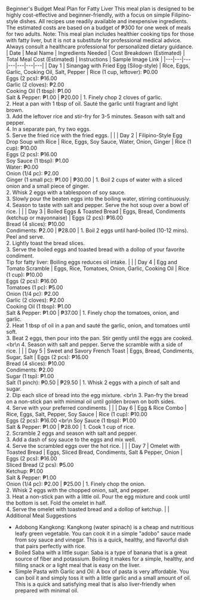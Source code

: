 Beginner's Budget Meal Plan for Fatty Liver
This meal plan is designed to be highly cost-effective and beginner-friendly, with a focus on simple Filipino-style dishes. All recipes use readily available and inexpensive ingredients. The estimated costs are based on a budget of ₱300 for one week of meals for two adults.
Note: This meal plan includes healthier cooking tips for those with fatty liver, but it is not a substitute for professional medical advice. Always consult a healthcare professional for personalized dietary guidance.
| Date | Meal Name | Ingredients Needed | Cost Breakdown (Estimated) | Total Meal Cost (Estimated) | Instructions | Sample Image Link |
|---|---|---|---|---|---|---|
| Day 1 | Sinangag with Fried Egg (Silog-style) | Rice, Eggs, Garlic, Cooking Oil, Salt, Pepper | Rice (1 cup, leftover): ₱0.00 <br> Eggs (2 pcs): ₱16.00 <br> Garlic (2 cloves): ₱2.00 <br> Cooking Oil (1 tbsp): ₱1.00 <br> Salt & Pepper: ₱1.00 | ₱20.00 | 1. Finely chop 2 cloves of garlic. <br> 2. Heat a pan with 1 tbsp of oil. Sauté the garlic until fragrant and light brown. <br> 3. Add the leftover rice and stir-fry for 3-5 minutes. Season with salt and pepper. <br> 4. In a separate pan, fry two eggs. <br> 5. Serve the fried rice with the fried eggs. |  |
| Day 2 | Filipino-Style Egg Drop Soup with Rice | Rice, Eggs, Soy Sauce, Water, Onion, Ginger | Rice (1 cup): ₱10.00 <br> Eggs (2 pcs): ₱16.00 <br> Soy Sauce (1 tbsp): ₱1.00 <br> Water: ₱0.00 <br> Onion (1/4 pc): ₱2.00 <br> Ginger (1 small pc): ₱1.00 | ₱30.00 | 1. Boil 2 cups of water with a sliced onion and a small piece of ginger. <br> 2. Whisk 2 eggs with a tablespoon of soy sauce. <br> 3. Slowly pour the beaten eggs into the boiling water, stirring continuously. <br> 4. Season to taste with salt and pepper. Serve the hot soup over a bowl of rice. |  |
| Day 3 | Boiled Eggs & Toasted Bread | Eggs, Bread, Condiments (ketchup or mayonnaise) | Eggs (2 pcs): ₱16.00 <br> Bread (4 slices): ₱10.00 <br> Condiments: ₱2.00 | ₱28.00 | 1. Boil 2 eggs until hard-boiled (10-12 mins). Peel and serve. <br> 2. Lightly toast the bread slices. <br> 3. Serve the boiled eggs and toasted bread with a dollop of your favorite condiment. <br> Tip for fatty liver: Boiling eggs reduces oil intake. |  |
| Day 4 | Egg and Tomato Scramble | Eggs, Rice, Tomatoes, Onion, Garlic, Cooking Oil | Rice (1 cup): ₱10.00 <br> Eggs (2 pcs): ₱16.00 <br> Tomatoes (1 pc): ₱5.00 <br> Onion (1/4 pc): ₱2.00 <br> Garlic (2 cloves): ₱2.00 <br> Cooking Oil (1 tbsp): ₱1.00 <br> Salt & Pepper: ₱1.00 | ₱37.00 | 1. Finely chop the tomatoes, onion, and garlic. <br> 2. Heat 1 tbsp of oil in a pan and sauté the garlic, onion, and tomatoes until soft. <br> 3. Beat 2 eggs, then pour into the pan. Stir gently until the eggs are cooked. <br\n 4. Season with salt and pepper. Serve the scramble with a side of rice. |  |
| Day 5 | Sweet and Savory French Toast | Eggs, Bread, Condiments, Sugar, Salt | Eggs (2 pcs): ₱16.00 <br> Bread (4 slices): ₱10.00 <br> Condiments: ₱2.00 <br> Sugar (1 tsp): ₱1.00 <br> Salt (1 pinch): ₱0.50 | ₱29.50 | 1. Whisk 2 eggs with a pinch of salt and sugar. <br> 2. Dip each slice of bread into the egg mixture. <br\n 3. Pan-fry the bread on a non-stick pan with minimal oil until golden brown on both sides. <br> 4. Serve with your preferred condiments. |  |
| Day 6 | Egg & Rice Combo | Rice, Eggs, Salt, Pepper, Soy Sauce | Rice (1 cup): ₱10.00 <br> Eggs (2 pcs): ₱16.00 <br\n Soy Sauce (1 tbsp): ₱1.00 <br> Salt & Pepper: ₱1.00 | ₱28.00 | 1. Cook 1 cup of rice. <br> 2. Scramble 2 eggs and season with salt and pepper. <br> 3. Add a dash of soy sauce to the eggs and mix well. <br> 4. Serve the scrambled eggs over the hot rice. |  |
| Day 7 | Omelet with Toasted Bread | Eggs, Sliced Bread, Condiments, Salt & Pepper, Onion | Eggs (2 pcs): ₱16.00 <br> Sliced Bread (2 pcs): ₱5.00 <br> Ketchup: ₱1.00 <br> Salt & Pepper: ₱1.00 <br> Onion (1/4 pc): ₱2.00 | ₱25.00 | 1. Finely chop the onion. <br> 2. Whisk 2 eggs with the chopped onion, salt, and pepper. <br> 3. Heat a non-stick pan with a little oil. Pour the egg mixture and cook until the bottom is set. Fold the omelet in half. <br> 4. Serve the omelet with toasted bread and a dollop of ketchup. |  |
Additional Meal Suggestions
 * Adobong Kangkong: Kangkong (water spinach) is a cheap and nutritious leafy green vegetable. You can cook it in a simple "adobo" sauce made from soy sauce and vinegar. This is a quick, healthy, and flavorful dish that pairs perfectly with rice.
 * Boiled Saba with a little sugar: Saba is a type of banana that is a great source of fiber and potassium. Boiling it makes for a simple, healthy, and filling snack or a light meal that is easy on the liver.
 * Simple Pasta with Garlic and Oil: A box of pasta is very affordable. You can boil it and simply toss it with a little garlic and a small amount of oil. This is a quick and satisfying meal that is also liver-friendly when prepared with minimal oil.